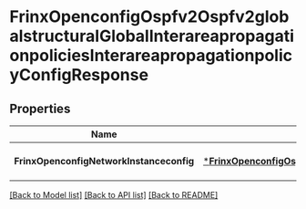 # FrinxOpenconfigOspfv2Ospfv2globalstructuralGlobalInterareapropagationpoliciesInterareapropagationpolicyConfigResponse

## Properties
Name | Type | Description | Notes
------------ | ------------- | ------------- | -------------
**FrinxOpenconfigNetworkInstanceconfig** | [***FrinxOpenconfigOspfv2Ospfv2globalstructuralGlobalInterareapropagationpoliciesInterareapropagationpolicyConfig**](frinx.openconfig.ospfv2.ospfv2globalstructural.global.interareapropagationpolicies.interareapropagationpolicy.Config.md) |  | [optional] [default to null]

[[Back to Model list]](../README.md#documentation-for-models) [[Back to API list]](../README.md#documentation-for-api-endpoints) [[Back to README]](../README.md)



